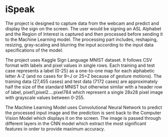 # iSpeak
The project is designed to capture data from the webcam and predict and display the sign on the screen. The user would be signing an ASL Alphabet and the Region of Interest is captured and then processed before sending it to the Machine Learning model. The processing part includes, reshaping, resizing, gray-scaling and blurring the input according to the input data specifications of the model.


The project uses Kaggle Sign Language MNIST dataset.  It follows CSV format with labels and pixel values in single rows.  Each training and test case represents a label (0-25) as a one-to-one map for each alphabetic letter A-Z (and no cases for 9=J or 25=Z because of gesture motions). The training data (27,455 cases) and test data (7172 cases) are approximately half the size of the standard MNIST but otherwise similar with a header row of label, pixel1,pixel2….pixel784 which represent a single 28x28 pixel image with grayscale values between 0-255.


The Machine Learning Model uses Convolutional Neural Network to predict the processed input image and the prediction is sent back to the Computer Vision Model which displays it on the screen. The image is passed through different layers in the CNN model which extract the most significant features in order to provide maximum accuracy.
